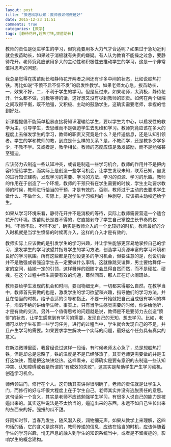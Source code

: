 ```yaml
---
layout: post
title: "推进科学认知：教师该如何做是好"
date: 2015-12-23 11:51
comments: true
categories: [教学]
tags: [静待花开,趁热打铁,拔苗助长]
---
```

教师的责任是促进学生的学习，但究竟要用多大力气才合适呢？如果过于急功近利就会拔苗助长，如果过于消极就有失责的嫌疑。有人认为教育不能操之过急，要静待花开。老师究竟应该用多大的主动性和积极性去推动学生的学习，这是一个非常值得思考的问题。    

我总是觉得在拔苗助长和静待花开两者之间还有许多中间的状态，比如说趁热打铁。再比如说“不愤不启不悱不发”的启发性教学。如果老师太心急，拔苗助长，一，效果不好，二，不利于学生的学习。但是反过来，如果老师，太消极，静待花开，什么都不做，消极等待的话，这好想又没有尽到教师的职责。如何在两个极端之间取得平衡，既不勉强，又积极、主动的鼓励学生，这确实需要老师，拿捏的恰到好处。  

新课程提倡不能简单粗暴直接将知识灌输给学生，要以学生为中心，以启发性的教学为主，引导学生，去思维而不是强迫学生去思维和学习。教师究竟应该在多大的程度上去催发学生的学习，教师的职责又究竟是什么？是传送信息，还是认知引领者。学生的学和教师的教，到底是什么样的关系？是，不教而学，还是教多少学多少，不教不学。又或者是，教学相长。教师的态度应该是激发鼓励，而不是勉强甚至强迫。  

应该努力去制造一些认知冲突，或者是制造一些学习机会，教师的作用并不是把内容传授给学生，而实际上是创造一些学习机会，让学生发现未知，联系已知，自发的进行知识建构，发现学习的需要、学习的方法、学习的资源、学习的乐趣。教师的作用在于创造了一个环境，教师的干预只有在学生需要的时候，学生主动要求教师的时候，教师进行恰当的干预，才是有效的。否则，教师过于主动的去要求学生做什么、不做什么，实际上，是对学生学习权利的一种剥夺，应该把主动权还给学生。  

如果从学习环境来看，静待花开并不是消极的等待，实际上教师需要营造一个适合花开的环境。拔苗助长是要不得的，它直接剥夺了学生自己掌控生长节奏的权利。“不愤不启，不悱不发”，确实是教师介入的一个比较好的时机，教师最好的介入时机就是当学生愤悱的时候再介入，这样的介入才是有效的。  

教师实际上应该做的是引发学生的学习兴趣，并让学生能够更容易地掌控自己的学习，激发学生的学习欲望并指导学生的学习方法，创造学习资源丰富的学习环境和良好的学习氛围。所有这些都是在创设更多的学习机会，但要注意的是，创设机会并不是勉强或者强迫学生去一定要做什么事情。这就像跳交谊舞，男士要给舞伴一定的空间，给她一定的引领，这样舞伴的跟随才会显得自然而然，而不是硬拉、硬拽。在这个过程中师生需要有效的沟通，蓦然回首，那人正在灯火阑珊处。  

教师要给学生发现的机会和时间，要润物细无声，一切都来得那么自然。在教学当中，教师首先要做的也是，激发学生的学习欲望和兴趣，指导他们的学习方法，并且在恰当的时机，给予合适的引导和指正。不要一开始就把自己当成很有学问的样子，滔滔不绝的讲给学生听。事实上，只有当学生感觉需要的时候，你讲给他听，才是有效的交流。另外一个值得思考的问题就是说，教师是不是要努力去创造“愤悱”的状态，让学生感觉到有学习的需要，发现自己的无知，想去学习。比如，老师可以给学生布置一些学习任务，进行的过程当中，学生就会发现自己的不足，并且产生学习的需要。如果要求学生解决一个实际的问题，最好这个任务具有真实的意义。  

在新浪微博里面，我曾经说过这样一段话，有时候老师太心急了，总是想趁热打铁，但是却总是忽略了，铁的温度是不是已经够热了。其实老师更需要做的并是击打这块铁，而是把这块铁烧热。这样看来，老师确实是要有意识的去制造一些认知冲突、认知障碍或者是所谓的“有成效的失败”，这其实是帮助学生产生学习动机，创造学习机会。  

师傅领进门，修行在个人。这句话其实讲得很明确了，老师的责任就是让学生入门，而修行的好与坏很大程度上在于学生自己。老师其实并没有逃脱责任的意思。这句话另一个含义，其实是老师不应该勉强学生学习，有很多人说自己的能力是被逼出来的。其实这种说法是不太恰当的，逼迫出来的东西，永远不如自己生长出来的东西来的好。强扭的瓜不甜。  

好雨知时节，当春乃发生，随风潜入夜，润物细无声。如果从教学上来理解，这四句话的话，它的含义是这样的，教师传递的信息，应该在恰当的时机，应该伴随着学生的学习兴趣，悄无声息的融入到学生的知识系统当中，或者是不留痕迹的，影响学生的概念建构。  

